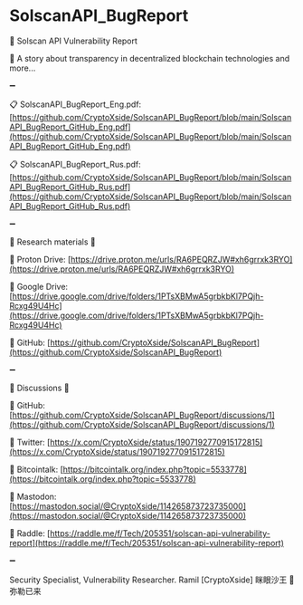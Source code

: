 # SolscanAPI_BugReport

📜 Solscan API Vulnerability Report

📝 A story about transparency in decentralized blockchain technologies and more...

➖

📋 SolscanAPI_BugReport_Eng.pdf:
[https://github.com/CryptoXside/SolscanAPI_BugReport/blob/main/SolscanAPI_BugReport_GitHub_Eng.pdf](https://github.com/CryptoXside/SolscanAPI_BugReport/blob/main/SolscanAPI_BugReport_GitHub_Eng.pdf)

📋 SolscanAPI_BugReport_Rus.pdf:
[https://github.com/CryptoXside/SolscanAPI_BugReport/blob/main/SolscanAPI_BugReport_GitHub_Rus.pdf](https://github.com/CryptoXside/SolscanAPI_BugReport/blob/main/SolscanAPI_BugReport_GitHub_Rus.pdf)

➖

📖 Research materials 📖



🔐 Proton Drive: [https://drive.proton.me/urls/RA6PEQRZJW#xh6grrxk3RYO](https://drive.proton.me/urls/RA6PEQRZJW#xh6grrxk3RYO)

🔐 Google Drive: [https://drive.google.com/drive/folders/1PTsXBMwA5grbkbKl7PQjh-Rcxg49U4Hc](https://drive.google.com/drive/folders/1PTsXBMwA5grbkbKl7PQjh-Rcxg49U4Hc)

🔐 GitHub: [https://github.com/CryptoXside/SolscanAPI_BugReport](https://github.com/CryptoXside/SolscanAPI_BugReport)

➖

📢 Discussions 📢



📌 GitHub: [https://github.com/CryptoXside/SolscanAPI_BugReport/discussions/1](https://github.com/CryptoXside/SolscanAPI_BugReport/discussions/1)

📌 Twitter: [https://x.com/CryptoXside/status/1907192770915172815](https://x.com/CryptoXside/status/1907192770915172815)
  
📌 Bitcointalk: [https://bitcointalk.org/index.php?topic=5533778](https://bitcointalk.org/index.php?topic=5533778)
  
📌 Mastodon: [https://mastodon.social/@CryptoXside/114265873723735000](https://mastodon.social/@CryptoXside/114265873723735000)
  
📌 Raddle: [https://raddle.me/f/Tech/205351/solscan-api-vulnerability-report](https://raddle.me/f/Tech/205351/solscan-api-vulnerability-report)

➖

Security Specialist, Vulnerability Researcher.
Ramil [CryptoXside]
眯眼沙王 🐉 弥勒已来
